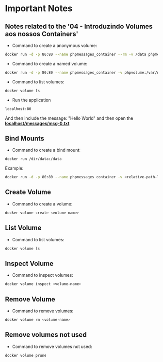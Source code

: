 # Important Notes


## Notes related to the '04 - Introduzindo Volumes aos nossos Containers'

- Command to create a anonymous volume:

```bash
docker run -d -p 80:80 --name phpmessages_container --rm -v /data phpmessages
```

- Command to create a named volume:

```bash
docker run -d -p 80:80 --name phpmessages_container -v phpvolume:/var/www/html/ --rm phpmessages
```

- Command to list volumes:

```bash
docker volume ls
```

- Run the application

```bash
localhost:80
```

And then include the message: "Hello World" and then open the **[localhost/messages/msg-0.txt](localhost/messages/msg-0.txt)**

## Bind Mounts

- Command to create a bind mount:

```bash
docker run /dir/data:/data
```

Example:

```bash
docker run -d -p 80:80 --name phpmessages_container -v <relative-path-local-folder>:/var/www/html/messages --rm phpmessages
```

## Create Volume

- Command to create a volume:

```bash
docker volume create <volume-name>
``` 

## List Volume

- Command to list volumes:

```bash
docker volume ls
```

## Inspect Volume

- Command to inspect volumes:

```bash
docker volume inspect <volume-name>
```

## Remove Volume

- Command to remove volumes:

```bash
docker volume rm <volume-name>
```

## Remove volumes not used

- Command to remove volumes not used:

```bash
docker volume prune
```


